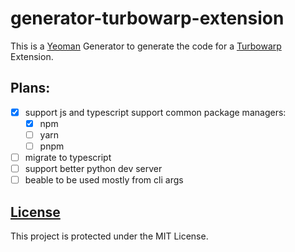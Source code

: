 # generator-turbowarp-extension
This is a [Yeoman](https://yeoman.io/) Generator to generate the code for a [Turbowarp](https://turbowarp.org/) Extension.

## Plans:
- [x] support js and typescript
support common package managers:
  - [x] npm
  - [ ] yarn
  - [ ] pnpm 
- [ ] migrate to typescript
- [ ] support better python dev server
- [ ] beable to be used mostly from cli args

## [License](./LICENSE)
This project is protected under the MIT License.

